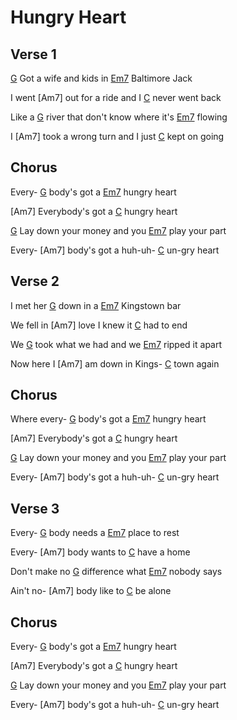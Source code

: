 # Hungry Heart

## Verse 1
[G] Got a wife and kids in [Em7] Baltimore Jack

I went [Am7] out for a ride and I [C] never went back

Like a [G] river that don't know where it's [Em7] flowing

I [Am7] took a wrong turn and I just [C] kept on going

## Chorus

Every- [G] body's got a [Em7] hungry heart

[Am7] Everybody's got a [C] hungry heart

[G] Lay down your money and you [Em7] play your part

Every- [Am7] body's got a huh-uh- [C] un-gry heart

## Verse 2

I met her [G] down in a [Em7] Kingstown bar

We fell in [Am7] love I knew it [C] had to end

We [G] took what we had and we [Em7] ripped it apart

Now here I [Am7] am down in Kings- [C] town again

## Chorus

Where every- [G] body's got a [Em7] hungry heart

[Am7] Everybody's got a [C] hungry heart

[G] Lay down your money and you [Em7] play your part

Every- [Am7] body's got a huh-uh- [C] un-gry heart


## Verse 3

Every- [G] body needs a [Em7] place to rest

Every- [Am7] body wants to [C] have a home

Don't make no [G] difference what [Em7] nobody says

Ain't no- [Am7] body like to [C] be alone

## Chorus

Every- [G] body's got a [Em7] hungry heart

[Am7] Everybody's got a [C] hungry heart

[G] Lay down your money and you [Em7] play your part

Every- [Am7] body's got a huh-uh- [C] un-gry heart



[A]: https://www.chordbank.com/chords/a-major/  "A major"
[Am]: https://www.chordbank.com/chords/a-minor/  "A minor"
[B]: https://www.chordbank.com/chords/b-major/  "B major"
[Bm]: https://www.chordbank.com/chords/b-minor/  "B minor"
[C]: https://www.chordbank.com/chords/c-major/  "C major"
[C6]: https://www.chordbank.com/chords/c-major/  "C major"
[D]: https://www.chordbank.com/chords/d-major/  "D major"
[Dm]: https://www.chordbank.com/chords/d-minor/  "D minor"
[E]: https://www.chordbank.com/chords/e-major/  "E major"
[E7]: https://www.chordbank.com/chords/e-major/  "E7"
[Em7]: https://www.chordbank.com/chords/e-minor-7/  "Em7"
[Esus4]: https://www.chordbank.com/chords/e-major/  "Esus4"
[E7sus4]: https://www.chordbank.com/chords/e-major/  "E7sus4"
[F]: https://www.chordbank.com/chords/f-major/  "F major"
[F#]: https://www.chordbank.com/chords/f-sharp-major/  "F# major"
[F#m]: https://www.chordbank.com/chords/f-sharp-minor/  "F# minor"
[G]: https://www.chordbank.com/chords/g-major/  "G major"